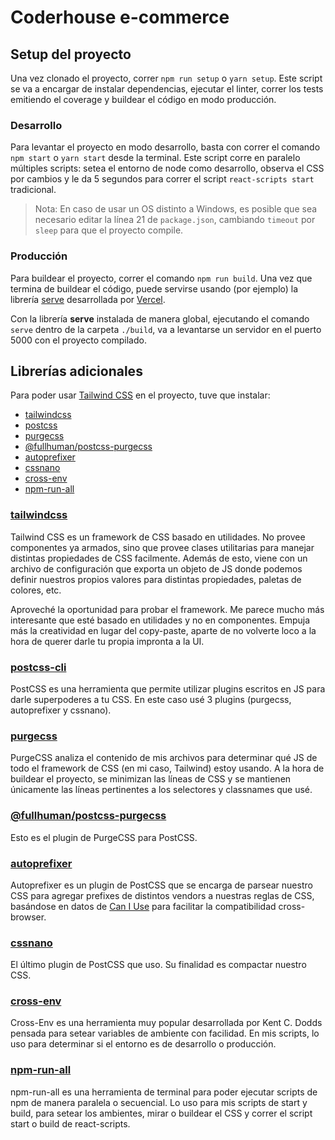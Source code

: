 # Coderhouse e-commerce

## Setup del proyecto

Una vez clonado el proyecto, correr `npm run setup` o `yarn setup`. Este script se va a encargar de instalar dependencias, ejecutar el linter, correr los tests emitiendo el coverage y buildear el código en modo producción.

### Desarrollo

Para levantar el proyecto en modo desarrollo, basta con correr el comando `npm start` o `yarn start` desde la terminal. Este script corre en paralelo múltiples scripts: setea el entorno de node como desarrollo, observa el CSS por cambios y le da 5 segundos para correr el script `react-scripts start` tradicional.

> Nota: En caso de usar un OS distinto a Windows, es posible que sea necesario editar la línea 21 de `package.json`, cambiando `timeout` por `sleep` para que el proyecto compile.

### Producción

Para buildear el proyecto, correr el comando `npm run build`. Una vez que termina de buildear el código, puede servirse usando (por ejemplo) la librería [serve](https://www.npmjs.com/package/serve) desarrollada por [Vercel](https://vercel.com/).

Con la librería **serve** instalada de manera global, ejecutando el comando `serve` dentro de la carpeta `./build`, va a levantarse un servidor en el puerto 5000 con el proyecto compilado.

## Librerías adicionales

Para poder usar [Tailwind CSS](https://tailwindcss.com/) en el proyecto, tuve que instalar:

- [tailwindcss](#tailwindcss)
- [postcss](#postcss-cli)
- [purgecss](#purgecss)
- [@fullhuman/postcss-purgecss](#@fullhuman/postcss-purgecss)
- [autoprefixer](#autoprefixer)
- [cssnano](#cssnano)
- [cross-env](#cross-env)
- [npm-run-all](#npm-run-all)

### [tailwindcss](https://github.com/tailwindlabs/tailwindcss)

Tailwind CSS es un framework de CSS basado en utilidades. No provee componentes ya armados, sino que provee clases utilitarias para manejar distintas propiedades de CSS facilmente. Además de esto, viene con un archivo de configuración que exporta un objeto de JS donde podemos definir nuestros propios valores para distintas propiedades, paletas de colores, etc.

Aproveché la oportunidad para probar el framework. Me parece mucho más interesante que esté basado en utilidades y no en componentes. Empuja más la creatividad en lugar del copy-paste, aparte de no volverte loco a la hora de querer darle tu propia impronta a la UI.

### [postcss-cli](https://github.com/postcss/postcss-cli)

PostCSS es una herramienta que permite utilizar plugins escritos en JS para darle superpoderes a tu CSS. En este caso usé 3 plugins (purgecss, autoprefixer y cssnano).

### [purgecss](https://github.com/FullHuman/purgecss)

PurgeCSS analiza el contenido de mis archivos para determinar qué JS de todo el framework de CSS (en mi caso, Tailwind) estoy usando. A la hora de buildear el proyecto, se minimizan las líneas de CSS y se mantienen únicamente las líneas pertinentes a los selectores y classnames que usé.

### [@fullhuman/postcss-purgecss](https://github.com/FullHuman/purgecss/tree/master/packages/postcss-purgecss)

Esto es el plugin de PurgeCSS para PostCSS.

### [autoprefixer](https://github.com/postcss/autoprefixer)

Autoprefixer es un plugin de PostCSS que se encarga de parsear nuestro CSS para agregar prefixes de distintos vendors a nuestras reglas de CSS, basándose en datos de [Can I Use](https://caniuse.com/) para facilitar la compatibilidad cross-browser.

### [cssnano](https://github.com/cssnano/cssnano)

El último plugin de PostCSS que uso. Su finalidad es compactar nuestro CSS.

### [cross-env](https://github.com/kentcdodds/cross-env)

Cross-Env es una herramienta muy popular desarrollada por Kent C. Dodds pensada para setear variables de ambiente con facilidad. En mis scripts, lo uso para determinar si el entorno es de desarrollo o producción.

### [npm-run-all](https://github.com/mysticatea/npm-run-all)

npm-run-all es una herramienta de terminal para poder ejecutar scripts de npm de manera paralela o secuencial. Lo uso para mis scripts de start y build, para setear los ambientes, mirar o buildear el CSS y correr el script start o build de react-scripts.